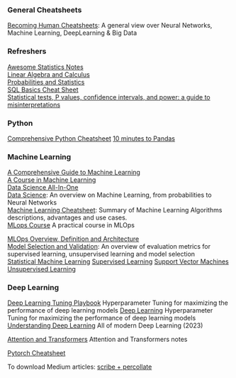 ### General Cheatsheets

[Becoming Human Cheatsheets](General/BecomingHumanCheatSheets.pdf): A general view over Neural Networks, Machine Learning, DeepLearning & Big Data

### Refreshers

[Awesome Statistics Notes](<Maths & Statistics/Awesome Statistics Notes.pdf>)  
[Linear Algebra and Calculus](<Maths & Statistics/Linear Algebra and Calculus.pdf>)  
[Probabilities and Statistics](<Maths & Statistics/Probabilities and Statistics.pdf>)  
[SQL Basics Cheat Sheet](<Maths & Statistics/SQL Basics Cheat Sheet.pdf>)  
[Statistical tests, P values, confidence intervals, and power: a guide to misinterpretations](<Maths & Statistics/A comprehensive guide to many stats misinterpretations.pdf>)

### Python

[Comprehensive Python Cheatsheet](Comprehensive&#x20;Python&#x20;Cheatsheet.pdf)
[10 minutes to Pandas](Python/Pandas.pdf)

### Machine Learning

[A Comprehensive Guide to Machine Learning](<Machine Learning/A Comprehensive Guide to Machine Learning.pdf>)  
[A Course in Machine Learning](<Machine Learning/A Course in Machine Learning.pdf>)  
[Data Science All-In-One](<Machine Learning/Data Science All-In-One.pdf>)  
[Data Science](Machine&#x20;Learning/Data&#x20;Science&#x20;Cheatsheet.pdf"): An overview on Machine Learning, from probabilities to Neural Networks  
[Machine Learning Cheatsheet](Machine&#x20;Learning/Machine&#x20;Learning&#x20;Cheatsheet.pdf): Summary	of Machine Learning Algorithms descriptions, advantages and use cases.  
[MLops Course](<Machine Learning/MLOps Course.html>) A practical course in MLOps

[MLOps Overview, Definition and Architecture](<Machine Learning/MLOps Overview, Definition and Architecture.pdf>)  
[Model Selection and Validation](Machine&#x20;Learning/Model&#x20;Selection&#x20;and&#x20;Validation.pdf): An overview of evaluation metrics for supervised learning,  unsupervised learning and model selection  
[Statistical Machine Learning](<Machine Learning/Statistical Machine Learning.pdf>)
[Supervised Learning](<Machine Learning/Supervised Learning.pdf>)
[Support Vector Machines](<Machine Learning/Support Vector Machines.pdf>)  
[Unsupervised Learning](<Machine Learning/Unsupervised Learning.pdf>)

### Deep Learning

[Deep Learning Tuning Playbook](<Deep Learning/Deep Learning Tuning Playbook.html>) Hyperparameter Tuning for maximizing the performance of deep learning models
[Deep Learning](<Deep Learning/Deep Learning.pdf>) Hyperparameter Tuning for maximizing the performance of deep learning models
[Understanding Deep Learning](<Deep Learning/Understanding Deep Learning - 2023.pdf>) All of modern Deep Learning (2023)

[Attention and Transformers](<Deep Learning/Attention and Transformers.pdf>) Attention and Transformers notes

[Pytorch Cheatsheet](<Deep Learning/Pytorch Cheatsheet.pdf>)



To download Medium articles: [scribe + percollate](https://blog.drepram.com/download-medium-articles-into-pdfs.html)

